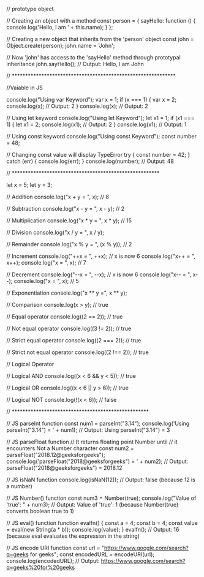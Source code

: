 // prototype object

// Creating an object with a method
const person = {
    sayHello: function () {
        console.log('Hello, I am ' + this.name);
    }
};

// Creating a new object that inherits from the 'person' object
const john = Object.create(person);
john.name = 'John';

// Now 'john' has access to the 'sayHello' method through prototypal inheritance
john.sayHello(); // Output: Hello, I am John

// *************************************************************


//Vaiable in JS

console.log("Using var Keyword");
var x = 1;
if (x === 1) {
    var x = 2;
    console.log(x); // Output: 2 
}
console.log(x); // Output: 2 


// Using let keyword 
console.log("Using let Keyword");
let x1 = 1;
if (x1 === 1) {
    let x1 = 2;
    console.log(x1); // Output: 2 
}
console.log(x1); // Output: 1 


// Using const keyword 
console.log("Using const Keyword");
const number = 48;

// Changing const value will display TypeError 
try {
    const number = 42;
} catch (err) {
    console.log(err);
}
console.log(number); // Output: 48 


// *******************************************************

let x = 5; 
let y = 3; 

// Addition 
console.log("x + y = ", x); // 8 

// Subtraction 
console.log("x - y = ", x - y); // 2 

// Multiplication 
console.log("x * y = ", x * y); // 15 

// Division 
console.log("x / y = ", x / y); 

// Remainder 
console.log("x % y = ", (x % y)); // 2 

// Increment 
console.log("++x = ", ++x); // x is now 6 
console.log("x++ = ", x++); 
console.log("x = ", x); // 7 

// Decrement 
console.log("--x = ", --x); // x is now 6 
console.log("x-- = ", x--); 
console.log("x = ", x); // 5 

// Exponentiation 
console.log("x ** y =", x ** y); 

// Comparison 
console.log(x > y); // true 

// Equal operator 
console.log((2 == 2)); // true 

// Not equal operator 
console.log((3 != 2)); // true 

// Strict equal operator 
console.log((2 === 2)); // true 

// Strict not equal operator 
console.log((2 !== 2)); // true 

// Logical Operator 

// Logical AND 
console.log((x < 6 && y < 5)); // true 

// Logical OR 
console.log((x < 6 || y > 6)); // true 

// Logical NOT 
console.log(!(x < 6)); // false 


// ***************************************************

// JS parseInt function 
const num1 = parseInt("3.14");
console.log('Using parseInt("3.14") = ' + num1);
// Output: Using parseInt("3.14") = 3

// JS parseFloat function 
// It returns floating point Number until 
// it encounters Not a Number character 
const num2 = parseFloat("2018.12@geeksforgeeks");
console.log('parseFloat("2018@geeksforgeeks") = ' + num2);
// Output: parseFloat("2018@geeksforgeeks") = 2018.12

// JS isNaN function 
console.log(isNaN(12));
// Output: false (because 12 is a number)

// JS Number() function 
const num3 = Number(true);
console.log("Value of 'true': " + num3);
// Output: Value of 'true': 1 (because Number(true) converts boolean true to 1)

// JS eval() function 
function evalfn() {
    const a = 4;
    const b = 4;
    const value = eval(new String(a * b));
    console.log(value);
}
evalfn();
// Output: 16 (because eval evaluates the expression in the string)

// JS encode URI function 
const url = "https://www.google.com/search?q=geeks for geeks";
const encodedURL = encodeURI(url);
console.log(encodedURL);
// Output: https://www.google.com/search?q=geeks%20for%20geeks




